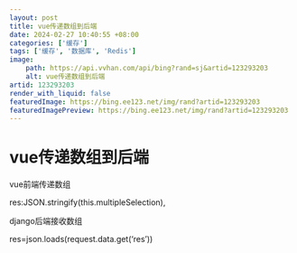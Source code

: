 ```yaml
---
layout: post
title: vue传递数组到后端
date: 2024-02-27 10:40:55 +08:00
categories: ['缓存']
tags: ['缓存', '数据库', 'Redis']
image:
    path: https://api.vvhan.com/api/bing?rand=sj&artid=123293203
    alt: vue传递数组到后端
artid: 123293203
render_with_liquid: false
featuredImage: https://bing.ee123.net/img/rand?artid=123293203
featuredImagePreview: https://bing.ee123.net/img/rand?artid=123293203
---
```


# vue传递数组到后端

vue前端传递数组
  
res:JSON.stringify(this.multipleSelection),
  
django后端接收数组
  
res=json.loads(request.data.get(‘res’))